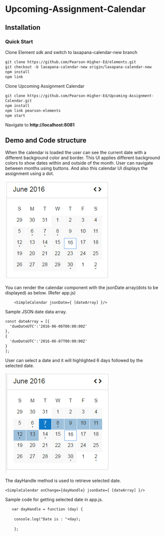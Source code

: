 # Upcoming-Assignment-Calendar

## Installation

### Quick Start
Clone Element sdk and switch to laxapana-calendar-new branch

    git clone https://github.com/Pearson-Higher-Ed/elements.git
    git checkout -b laxapana-calendar-new origin/laxapana-calendar-new
    npm install
    npm link

Clone Upcoming Assignment Calendar

    git clone https://github.com/Pearson-Higher-Ed/Upcoming-Assignment-Calendar.git
    npm install
    npm link pearson-elements
    npm start


Navigate to **http://localhost:8081**


## Demo and Code structure

When the calendar is loaded the user can see the current date with a different background color and border.
This UI applies different background colors to show dates within and outside of the month.
User can navigate between months using buttons. And also this calendar UI displays the assignment using a dot.

![alt tag](https://github.com/Pearson-Higher-Ed/Upcoming-Assignment-Calendar/blob/master/images/upcoming_assignment.png)

You can render the calendar component with the jsonDate array(dots to be displayed) as below. (Refer app.js)

        <SimpleCalendar jsonDate={ [dateArray] }/>

Sample JSON date data array.


    const dateArray = [{
      'dueDateUTC':'2016-06-06T00:00:00Z'
    },
    {
      'dueDateUTC':'2016-06-07T00:00:00Z'
    }
    ];


User can select a date and it will highlighted 6 days followed by the selected date.

![alt tag](https://github.com/Pearson-Higher-Ed/Upcoming-Assignment-Calendar/blob/master/images/upcoming_calendar.png)

The dayHandle method is used to retrieve selected date.



    <SimpleCalendar onChange={dayHandle} jsonDate={ [dateArray] }/>



Sample code for getting selected date in app.js.


       var dayHandle = function (day) {

        console.log("Date is : "+day);

        };
